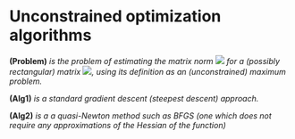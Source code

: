 # Unconstrained optimization algorithms
**(Problem)** *is the problem of estimating the matrix norm <img src="https://render.githubusercontent.com/render/math?math=||A||_2">
for a (possibly rectangular) matrix <img src="https://render.githubusercontent.com/render/math?math=A \in R^{m \times n}">, using its definition as an (unconstrained) maximum problem.*

**(Alg1)** *is a standard gradient descent (steepest descent) approach.*

**(Alg2)** *is a a quasi-Newton method such as BFGS (one which does not require any approximations of the Hessian of the function)*
